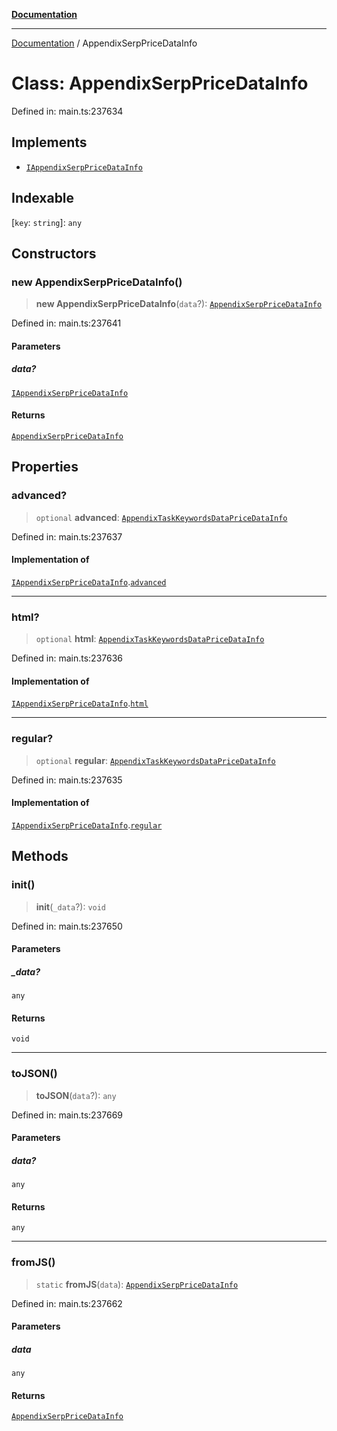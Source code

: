 [**Documentation**](../README.md)

***

[Documentation](../README.md) / AppendixSerpPriceDataInfo

# Class: AppendixSerpPriceDataInfo

Defined in: main.ts:237634

## Implements

- [`IAppendixSerpPriceDataInfo`](../interfaces/IAppendixSerpPriceDataInfo.md)

## Indexable

\[`key`: `string`\]: `any`

## Constructors

### new AppendixSerpPriceDataInfo()

> **new AppendixSerpPriceDataInfo**(`data`?): [`AppendixSerpPriceDataInfo`](AppendixSerpPriceDataInfo.md)

Defined in: main.ts:237641

#### Parameters

##### data?

[`IAppendixSerpPriceDataInfo`](../interfaces/IAppendixSerpPriceDataInfo.md)

#### Returns

[`AppendixSerpPriceDataInfo`](AppendixSerpPriceDataInfo.md)

## Properties

### advanced?

> `optional` **advanced**: [`AppendixTaskKeywordsDataPriceDataInfo`](AppendixTaskKeywordsDataPriceDataInfo.md)

Defined in: main.ts:237637

#### Implementation of

[`IAppendixSerpPriceDataInfo`](../interfaces/IAppendixSerpPriceDataInfo.md).[`advanced`](../interfaces/IAppendixSerpPriceDataInfo.md#advanced)

***

### html?

> `optional` **html**: [`AppendixTaskKeywordsDataPriceDataInfo`](AppendixTaskKeywordsDataPriceDataInfo.md)

Defined in: main.ts:237636

#### Implementation of

[`IAppendixSerpPriceDataInfo`](../interfaces/IAppendixSerpPriceDataInfo.md).[`html`](../interfaces/IAppendixSerpPriceDataInfo.md#html)

***

### regular?

> `optional` **regular**: [`AppendixTaskKeywordsDataPriceDataInfo`](AppendixTaskKeywordsDataPriceDataInfo.md)

Defined in: main.ts:237635

#### Implementation of

[`IAppendixSerpPriceDataInfo`](../interfaces/IAppendixSerpPriceDataInfo.md).[`regular`](../interfaces/IAppendixSerpPriceDataInfo.md#regular)

## Methods

### init()

> **init**(`_data`?): `void`

Defined in: main.ts:237650

#### Parameters

##### \_data?

`any`

#### Returns

`void`

***

### toJSON()

> **toJSON**(`data`?): `any`

Defined in: main.ts:237669

#### Parameters

##### data?

`any`

#### Returns

`any`

***

### fromJS()

> `static` **fromJS**(`data`): [`AppendixSerpPriceDataInfo`](AppendixSerpPriceDataInfo.md)

Defined in: main.ts:237662

#### Parameters

##### data

`any`

#### Returns

[`AppendixSerpPriceDataInfo`](AppendixSerpPriceDataInfo.md)
